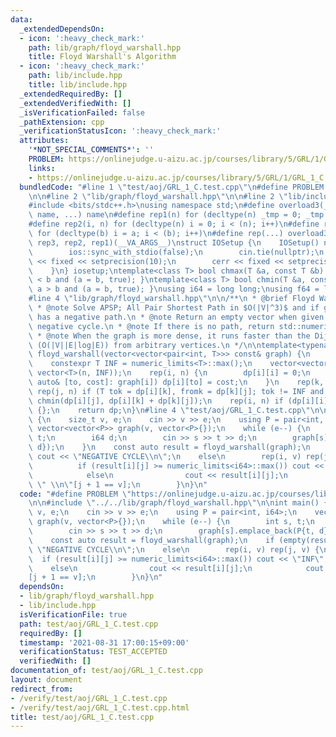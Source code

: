 ```yaml
---
data:
  _extendedDependsOn:
  - icon: ':heavy_check_mark:'
    path: lib/graph/floyd_warshall.hpp
    title: Floyd Warshall's Algorithm
  - icon: ':heavy_check_mark:'
    path: lib/include.hpp
    title: lib/include.hpp
  _extendedRequiredBy: []
  _extendedVerifiedWith: []
  _isVerificationFailed: false
  _pathExtension: cpp
  _verificationStatusIcon: ':heavy_check_mark:'
  attributes:
    '*NOT_SPECIAL_COMMENTS*': ''
    PROBLEM: https://onlinejudge.u-aizu.ac.jp/courses/library/5/GRL/1/GRL_1_C
    links:
    - https://onlinejudge.u-aizu.ac.jp/courses/library/5/GRL/1/GRL_1_C
  bundledCode: "#line 1 \"test/aoj/GRL_1_C.test.cpp\"\n#define PROBLEM \"https://onlinejudge.u-aizu.ac.jp/courses/library/5/GRL/1/GRL_1_C\"\
    \n\n#line 2 \"lib/graph/floyd_warshall.hpp\"\n\n#line 2 \"lib/include.hpp\"\n\n\
    #include <bits/stdc++.h>\nusing namespace std;\n#define overload3(_1, _2, _3,\
    \ name, ...) name\n#define rep1(n) for (decltype(n) _tmp = 0; _tmp < (n); _tmp++)\n\
    #define rep2(i, n) for (decltype(n) i = 0; i < (n); i++)\n#define rep3(i, a, b)\
    \ for (decltype(b) i = a; i < (b); i++)\n#define rep(...) overload3(__VA_ARGS__,\
    \ rep3, rep2, rep1)(__VA_ARGS__)\nstruct IOSetup {\n    IOSetup() noexcept {\n\
    \        ios::sync_with_stdio(false);\n        cin.tie(nullptr);\n        cout\
    \ << fixed << setprecision(10);\n        cerr << fixed << setprecision(10);\n\
    \    }\n} iosetup;\ntemplate<class T> bool chmax(T &a, const T &b) { return a\
    \ < b and (a = b, true); }\ntemplate<class T> bool chmin(T &a, const T &b) { return\
    \ a > b and (a = b, true); }\nusing i64 = long long;\nusing f64 = long double;\n\
    #line 4 \"lib/graph/floyd_warshall.hpp\"\n\n/**\n * @brief Floyd Warshall's Algorithm\n\
    \ * @note Solve APSP; All Pair Shortest Path in $O(|V|^3)$ and if given graph\
    \ has a negative path.\n * @note Return an empty vector when given graph has a\
    \ negative cycle.\n * @note If there is no path, return std::numeric_limits<T>::max().\n\
    \ * @note When the graph is more dense, it runs faster than the Dijkstra's Algorithm\
    \ (O(|V||E|log|E)) from arbitrary vertices.\n */\n\ntemplate<typename T> vector<vector<T>>\
    \ floyd_warshall(vector<vector<pair<int, T>>> const& graph) {\n    int n = size(graph);\n\
    \    constexpr T INF = numeric_limits<T>::max();\n    vector<vector<T>> dp(n,\
    \ vector<T>(n, INF));\n    rep(i, n) {\n        dp[i][i] = 0;\n        for (const\
    \ auto& [to, cost]: graph[i]) dp[i][to] = cost;\n    }\n    rep(k, n) rep(i, n)\
    \ rep(j, n) if (T tok = dp[i][k], fromk = dp[k][j]; tok != INF and fromk != INF)\
    \ chmin(dp[i][j], dp[i][k] + dp[k][j]);\n    rep(i, n) if (dp[i][i] < 0) return\
    \ {};\n    return dp;\n}\n#line 4 \"test/aoj/GRL_1_C.test.cpp\"\n\nint main()\
    \ {\n    size_t v, e;\n    cin >> v >> e;\n    using P = pair<int, i64>;\n   \
    \ vector<vector<P>> graph(v, vector<P>{});\n    while (e--) {\n        int s,\
    \ t;\n        i64 d;\n        cin >> s >> t >> d;\n        graph[s].emplace_back(P{t,\
    \ d});\n    }\n    const auto result = floyd_warshall(graph);\n    if (empty(result))\
    \ cout << \"NEGATIVE CYCLE\\n\";\n    else\n        rep(i, v) rep(j, v) {\n  \
    \          if (result[i][j] >= numeric_limits<i64>::max()) cout << \"INF\";\n\
    \            else\n                cout << result[i][j];\n            cout <<\
    \ \" \\n\"[j + 1 == v];\n        }\n}\n"
  code: "#define PROBLEM \"https://onlinejudge.u-aizu.ac.jp/courses/library/5/GRL/1/GRL_1_C\"\
    \n\n#include \"../../lib/graph/floyd_warshall.hpp\"\n\nint main() {\n    size_t\
    \ v, e;\n    cin >> v >> e;\n    using P = pair<int, i64>;\n    vector<vector<P>>\
    \ graph(v, vector<P>{});\n    while (e--) {\n        int s, t;\n        i64 d;\n\
    \        cin >> s >> t >> d;\n        graph[s].emplace_back(P{t, d});\n    }\n\
    \    const auto result = floyd_warshall(graph);\n    if (empty(result)) cout <<\
    \ \"NEGATIVE CYCLE\\n\";\n    else\n        rep(i, v) rep(j, v) {\n          \
    \  if (result[i][j] >= numeric_limits<i64>::max()) cout << \"INF\";\n        \
    \    else\n                cout << result[i][j];\n            cout << \" \\n\"\
    [j + 1 == v];\n        }\n}\n"
  dependsOn:
  - lib/graph/floyd_warshall.hpp
  - lib/include.hpp
  isVerificationFile: true
  path: test/aoj/GRL_1_C.test.cpp
  requiredBy: []
  timestamp: '2021-08-31 17:00:15+09:00'
  verificationStatus: TEST_ACCEPTED
  verifiedWith: []
documentation_of: test/aoj/GRL_1_C.test.cpp
layout: document
redirect_from:
- /verify/test/aoj/GRL_1_C.test.cpp
- /verify/test/aoj/GRL_1_C.test.cpp.html
title: test/aoj/GRL_1_C.test.cpp
---
```

